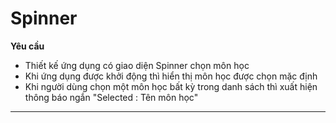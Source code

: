 # Spinner
__Yêu cầu__
* Thiết kế ứng dụng có giao diện Spinner chọn môn học
* Khi ứng dụng được khởi động thì hiển thị môn học được chọn mặc định
* Khi người dùng chọn một môn học bất kỳ trong danh sách thì xuất hiện thông báo ngắn "Selected : Tên môn học"
---
